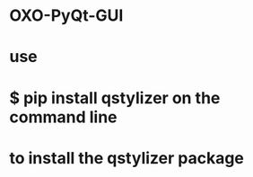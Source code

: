 # OXO-PyQt-GUI

# use 
# $ pip install qstylizer on the command line
# to install the qstylizer package
